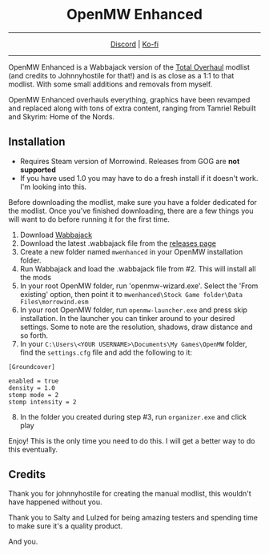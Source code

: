 <h1 align="center" style="margin-top: 0px;"> OpenMW Enhanced </h1>
<hr>
<p align="center" dir="auto">
  <a href="https://discord.gg/gDDnzsyY9u" rel="nofollow">Discord</a> |
  <a href="https://ko-fi.com/leokhi" rel="nofollow">Ko-fi</a>
</p>
<hr>

OpenMW Enhanced is a Wabbajack version of the [Total Overhaul](https://modding-openmw.com/lists/total-overhaul/) modlist (and credits to Johnnyhostile for that!) and is as close as a 1:1 to that modlist. With some small additions and removals from myself.

OpenMW Enhanced overhauls everything, graphics have been revamped and replaced along with tons of extra content, ranging from Tamriel Rebuilt and Skyrim: Home of the Nords.
## Installation
- Requires Steam version of Morrowind. Releases from GOG are **not supported**
- If you have used 1.0 you may have to do a fresh install if it doesn't work. I'm looking into this.

Before downloading the modlist, make sure you have a folder dedicated for the modlist.
Once you've finished downloading, there are a few things you will want to do before running it for the first time.
1. Download [Wabbajack](https://www.wabbajack.org/)
2. Download the latest .wabbajack file from the [releases page](https://github.com/LeArby/OpenMW-Enhanced/releases)
3. Create a new folder named `mwenhanced` in your OpenMW installation folder. 
4. Run Wabbajack and load the .wabbajack file from #2. This will install all the mods
5. In your root OpenMW folder, run 'openmw-wizard.exe'. Select the 'From existing' option, then point it to `mwenhanced\Stock Game folder\Data Files\morrowind.esm`
6. In your root OpenMW folder, run `openmw-launcher.exe` and press skip installation. In the launcher you can tinker around to your desired settings. Some to note are the resolution, shadows, draw distance and so forth.
7. In your `C:\Users\<YOUR USERNAME>\Documents\My Games\OpenMW` folder, find the `settings.cfg` file and add the following to it:
```
[Groundcover]

enabled = true   
density = 1.0  
stomp mode = 2  
stomp intensity = 2
```
8. In the folder you created during step #3, run `organizer.exe` and click play



Enjoy!
This is the only time you need to do this. I will get a better way to do this eventually.

## Credits

Thank you for johnnyhostile for creating the manual modlist, this wouldn't have happened without you.

Thank you to Salty and Lulzed for being amazing testers and spending time to make sure it's a quality product.

And you.

